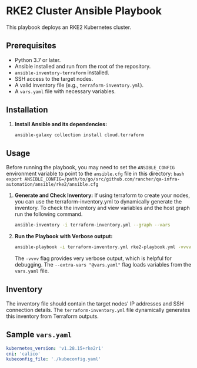 # RKE2 Cluster Ansible Playbook

This playbook deploys an RKE2 Kubernetes cluster.

## Prerequisites

* Python 3.7 or later.
* Ansible installed and run from the root of the repository.
* `ansible-inventory-terraform` installed.
* SSH access to the target nodes.
* A valid inventory file (e.g., `terraform-inventory.yml`).
* A `vars.yaml` file with necessary variables.

## Installation

1.  **Install Ansible and its dependencies:**
    ```bash
    ansible-galaxy collection install cloud.terraform
    ```

## Usage

Before running the playbook, you may need to set the `ANSIBLE_CONFIG` environment variable to point to the `ansible.cfg` file in this directory:
    ```bash
    export ANSIBLE_CONFIG=/path/to/go/src/github.com/rancher/qa-infra-automation/ansible/rke2/ansible.cfg
    ```
1.  **Generate and Check Inventory:**
    If using terraform to create your nodes, you can use the terraform-inventory.yml to dynamically generate the inventory.
    To check the inventory and view variables and the host graph run the following command.
    ```bash
    ansible-inventory -i terraform-inventory.yml --graph --vars
    ```

2.  **Run the Playbook with Verbose output:**

    ```bash
    ansible-playbook -i terraform-inventory.yml rke2-playbook.yml -vvvv --extra-vars "@vars.yaml"
    ```
    The `-vvvv` flag provides very verbose output, which is helpful for debugging. The `--extra-vars "@vars.yaml"` flag loads variables from the `vars.yaml` file.

## Inventory

The inventory file should contain the target nodes' IP addresses and SSH connection details. The `terraform-inventory.yml` file dynamically generates this inventory from Terraform outputs.

## Sample `vars.yaml`

```yaml
kubernetes_version: 'v1.28.15+rke2r1'
cni: 'calico'
kubeconfig_file: './kubeconfig.yaml'